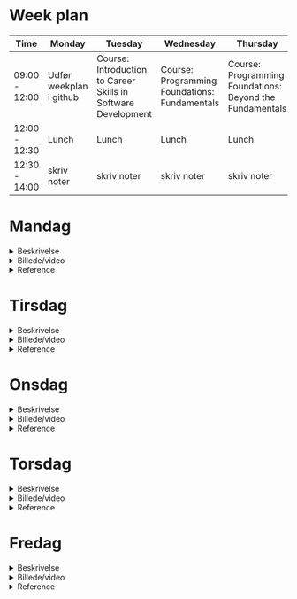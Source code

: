 # Week plan

| Time              | Monday           | Tuesday          | Wednesday         | Thursday          | Friday            |
|-------------------|------------------|------------------|-------------------|-------------------|-------------------|
| 09:00 - 12:00|Udfør weekplan i github| Course: Introduction to Career Skills in Software Development|Course: Programming Foundations: Fundamentals|Course: Programming Foundations: Beyond the Fundamentals|lav Studytube i powerpages
| 12:00 - 12:30| Lunch           | Lunch            | Lunch             | Lunch             | Lunch             |
| 12:30 - 14:00|skriv noter|skriv noter|skriv noter|skriv noter|lav Studytube i powerpages|

# Mandag

<details>
<summary> Beskrivelse</summary>
<br>
skriv her
</details>

<details>
<summary> Billede/video</summary>
<br>
indsæt billed/videolink
</details>

<details>
<summary> Reference</summary>
<br>
indsæt link som reference
</details>

# Tirsdag

<details>
<summary> Beskrivelse</summary>
<br>
skriv her
</details>

<details>
<summary> Billede/video</summary>
<br>
indsæt billed/videolink
</details>

<details>
<summary> Reference</summary>
<br>
indsæt link som reference
</details>

# Onsdag

<details>
<summary> Beskrivelse</summary>
<br>
skriv her
</details>

<details>
<summary> Billede/video</summary>
<br>
indsæt billed/videolink
</details>

<details>
<summary> Reference</summary>
<br>
indsæt link som reference
</details>

# Torsdag

<details>
<summary> Beskrivelse</summary>
<br>
skriv her
</details>

<details>
<summary> Billede/video</summary>
<br>
indsæt billed/videolink
</details>

<details>
<summary> Reference</summary>
<br>
indsæt link som reference
</details>

# Fredag

<details>
<summary> Beskrivelse</summary>
<br>
skriv her
</details>

<details>
<summary> Billede/video</summary>
<br>
indsæt billed/videolink
</details>

<details>
<summary> Reference</summary>
<br>
indsæt link som reference
</details>
